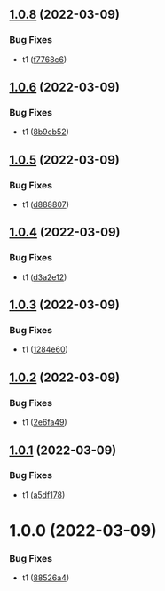 ## [1.0.8](https://github.com/furiozo-ga/dotnet-l2/compare/v1.0.7...v1.0.8) (2022-03-09)


### Bug Fixes

* t1 ([f7768c6](https://github.com/furiozo-ga/dotnet-l2/commit/f7768c6eca18367a1d69d98f60705a95ae7922b9))

## [1.0.6](https://github.com/furiozo-ga/dotnet-l2/compare/v1.0.5...v1.0.6) (2022-03-09)


### Bug Fixes

* t1 ([8b9cb52](https://github.com/furiozo-ga/dotnet-l2/commit/8b9cb52c15e91376f9221a476435b786ae313f9d))

## [1.0.5](https://github.com/furiozo-ga/dotnet-l2/compare/v1.0.4...v1.0.5) (2022-03-09)


### Bug Fixes

* t1 ([d888807](https://github.com/furiozo-ga/dotnet-l2/commit/d888807dec6c0e82a7c1939e12282b50d504c1f3))

## [1.0.4](https://github.com/furiozo-ga/dotnet-l2/compare/v1.0.3...v1.0.4) (2022-03-09)


### Bug Fixes

* t1 ([d3a2e12](https://github.com/furiozo-ga/dotnet-l2/commit/d3a2e12b2464d19025a9feb5e4312dd991d8a39a))

## [1.0.3](https://github.com/furiozo-ga/dotnet-l2/compare/v1.0.2...v1.0.3) (2022-03-09)


### Bug Fixes

* t1 ([1284e60](https://github.com/furiozo-ga/dotnet-l2/commit/1284e60aab60ea5fc327da2ae039b98ba7eb35b4))

## [1.0.2](https://github.com/furiozo-ga/dotnet-l2/compare/v1.0.1...v1.0.2) (2022-03-09)


### Bug Fixes

* t1 ([2e6fa49](https://github.com/furiozo-ga/dotnet-l2/commit/2e6fa4948f38713670c9a5d0ea8f2f8781741215))

## [1.0.1](https://github.com/furiozo-ga/dotnet-l2/compare/v1.0.0...v1.0.1) (2022-03-09)


### Bug Fixes

* t1 ([a5df178](https://github.com/furiozo-ga/dotnet-l2/commit/a5df178aa3173e0a612fb33082327deaeb045dfa))

# 1.0.0 (2022-03-09)


### Bug Fixes

* t1 ([88526a4](https://github.com/furiozo-ga/dotnet-l2/commit/88526a43b7aca709a9cf45c438a45c620acd0915))
